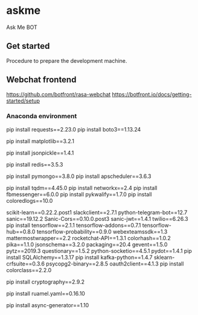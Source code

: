 # askme
Ask Me BOT

## Get started
Procedure to prepare the development machine.

## Webchat frontend
https://github.com/botfront/rasa-webchat
https://botfront.io/docs/getting-started/setup

### Anaconda environment
pip install requests==2.23.0
pip install boto3==1.13.24

pip install matplotlib==3.2.1

pip install jsonpickle==1.4.1

pip install redis==3.5.3

pip install pymongo==3.8.0
pip install apscheduler==3.6.3

pip install tqdm==4.45.0
pip install networkx==2.4
pip install fbmessenger==6.0.0
pip install pykwalify==1.7.0
pip install coloredlogs==10.0

scikit-learn==0.22.2.post1
slackclient==2.7.1
python-telegram-bot==12.7
sanic==19.12.2
Sanic-Cors==0.10.0.post3
sanic-jwt==1.4.1
twilio==6.26.3
pip install tensorflow==2.1.1
tensorflow-addons==0.7.1
tensorflow-hub==0.8.0
tensorflow-probability==0.9.0
webexteamssdk==1.3
mattermostwrapper==2.2
rocketchat-API==1.3.1
colorhash==1.0.2
pika==1.1.0
jsonschema==3.2.0
packaging==20.4
gevent==1.5.0
pytz==2019.3
questionary==1.5.2
python-socketio==4.5.1
pydot==1.4.1
pip install SQLAlchemy==1.3.17
pip install kafka-python==1.4.7
sklearn-crfsuite==0.3.6
psycopg2-binary==2.8.5
oauth2client==4.1.3
pip install colorclass==2.2.0

pip install cryptography==2.9.2

pip install ruamel.yaml==0.16.10

pip install async-generator==1.10
